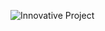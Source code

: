 ![Innovative Project](https://camo.githubusercontent.com/9ab8c3115efd1dd973669448dccc47c72cc0f061/68747470733a2f2f7261772e6769746875622e636f6d2f6e736e2d77726f636c61772f696e6e6f76617469766570726f6a656374732f6d61737465722f7372632f666967757265732f696e6e6f7661746976652d70726f6a656374732e706e67)